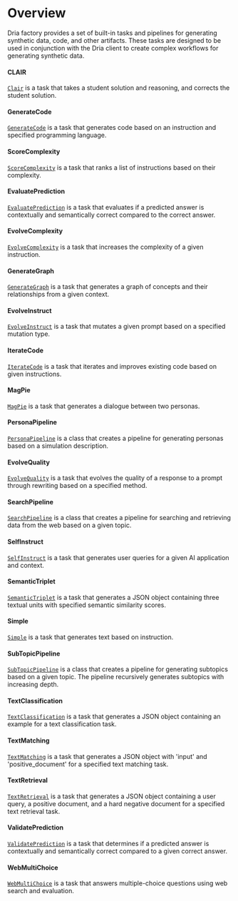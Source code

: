 # Overview

Dria factory provides a set of built-in tasks and pipelines for generating synthetic data, code, and other artifacts. 
These tasks are designed to be used in conjunction with the Dria client to create complex workflows for generating synthetic data.


#### CLAIR
[`Clair`](factory/clair.md) is a task that takes a student solution and reasoning, and corrects the student solution.

#### GenerateCode
[`GenerateCode`](factory/code_generation.md) is a task that generates code based on an instruction and specified programming language.

#### ScoreComplexity

[`ScoreComplexity`](factory/complexity_scorer.md) is a task that ranks a list of instructions based on their complexity.

#### EvaluatePrediction

[`EvaluatePrediction`](factory/evaluate.md) is a task that evaluates if a predicted answer is contextually and semantically correct compared to the correct answer.

#### EvolveComplexity

[`EvolveComplexity`](factory/evolve_complexity.md) is a task that increases the complexity of a given instruction.

#### GenerateGraph

[`GenerateGraph`](factory/graph_builder.md) is a task that generates a graph of concepts and their relationships from a given context.

#### EvolveInstruct

[`EvolveInstruct`](factory/instruction_evolution.md) is a task that mutates a given prompt based on a specified mutation type.

#### IterateCode

[`IterateCode`](factory/iterate_code.md) is a task that iterates and improves existing code based on given instructions.

#### MagPie

[`MagPie`](factory/magpie.md) is a task that generates a dialogue between two personas.

#### PersonaPipeline

[`PersonaPipeline`](factory/persona.md) is a class that creates a pipeline for generating personas based on a simulation description.

#### EvolveQuality

[`EvolveQuality`](factory/quality_evolution.md) is a task that evolves the quality of a response to a prompt through rewriting based on a specified method.

#### SearchPipeline

[`SearchPipeline`](factory/search.md) is a class that creates a pipeline for searching and retrieving data from the web based on a given topic.

#### SelfInstruct

[`SelfInstruct`](factory/self_instruct.md) is a task that generates user queries for a given AI application and context.


#### SemanticTriplet

[`SemanticTriplet`](factory/semantic_triplet.md) is a task that generates a JSON object containing three textual units with specified semantic similarity scores.

#### Simple

[`Simple`](factory/simple.md) is a task that generates text based on instruction.

#### SubTopicPipeline

[`SubTopicPipeline`](factory/subtopic.md) is a class that creates a pipeline for generating subtopics based on a given topic. The pipeline recursively generates subtopics with increasing depth.

#### TextClassification

[`TextClassification`](factory/text_classification.md) is a task that generates a JSON object containing an example for a text classification task.

#### TextMatching

[`TextMatching`](factory/text_matching.md) is a task that generates a JSON object with 'input' and 'positive_document' for a specified text matching task.

#### TextRetrieval

[`TextRetrieval`](factory/text_retrieval.md) is a task that generates a JSON object containing a user query, a positive document, and a hard negative document for a specified text retrieval task.

#### ValidatePrediction

[`ValidatePrediction`](factory/validate.md) is a task that determines if a predicted answer is contextually and semantically correct compared to a given correct answer.

#### WebMultiChoice

[`WebMultiChoice`](factory/web_multi_choice.md) is a task that answers multiple-choice questions using web search and evaluation.
